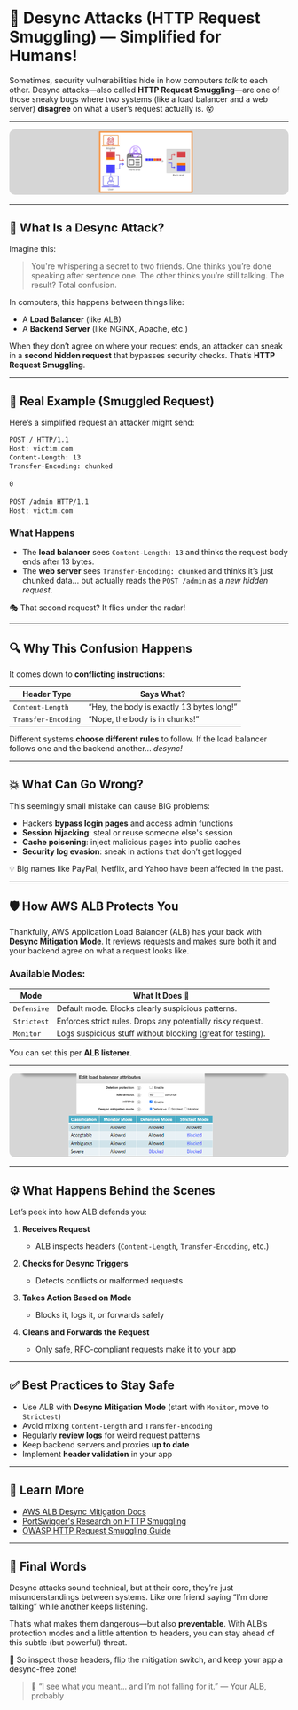 # **🧠 Desync Attacks (HTTP Request Smuggling) — Simplified for Humans!**

Sometimes, security vulnerabilities hide in how computers _talk_ to each other. Desync attacks—also called **HTTP Request Smuggling**—are one of those sneaky bugs where two systems (like a load balancer and a web server) **disagree** on what a user’s request actually is. 😵

---

<div style="text-align: center;">
    <img src="images/desync-attacks.png" style="border-radius: 10px;" alt="Desync Attacks" />
</div>

---

## **🤔 What Is a Desync Attack?**

Imagine this:

> You're whispering a secret to two friends. One thinks you’re done speaking after sentence one. The other thinks you’re still talking. The result? Total confusion.

In computers, this happens between things like:

- A **Load Balancer** (like ALB)
- A **Backend Server** (like NGINX, Apache, etc.)

When they don’t agree on where your request ends, an attacker can sneak in a **second hidden request** that bypasses security checks. That’s **HTTP Request Smuggling**.

---

## **🧪 Real Example (Smuggled Request)**

Here’s a simplified request an attacker might send:

```http
POST / HTTP/1.1
Host: victim.com
Content-Length: 13
Transfer-Encoding: chunked

0

POST /admin HTTP/1.1
Host: victim.com
```

### What Happens

- The **load balancer** sees `Content-Length: 13` and thinks the request body ends after 13 bytes.
- The **web server** sees `Transfer-Encoding: chunked` and thinks it’s just chunked data... but actually reads the `POST /admin` as a _new hidden request_.

🎭 That second request? It flies under the radar!

---

## **🔍 Why This Confusion Happens**

It comes down to **conflicting instructions**:

| Header Type         | Says What?                                |
| ------------------- | ----------------------------------------- |
| `Content-Length`    | “Hey, the body is exactly 13 bytes long!” |
| `Transfer-Encoding` | “Nope, the body is in chunks!”            |

Different systems **choose different rules** to follow. If the load balancer follows one and the backend another... _desync!_

---

## **💥 What Can Go Wrong?**

This seemingly small mistake can cause BIG problems:

- Hackers **bypass login pages** and access admin functions
- **Session hijacking**: steal or reuse someone else's session
- **Cache poisoning**: inject malicious pages into public caches
- **Security log evasion**: sneak in actions that don’t get logged

💡 Big names like PayPal, Netflix, and Yahoo have been affected in the past.

---

## **🛡️ How AWS ALB Protects You**

Thankfully, AWS Application Load Balancer (ALB) has your back with **Desync Mitigation Mode**. It reviews requests and makes sure both it and your backend agree on what a request looks like.

### **Available Modes:**

| Mode        | What It Does 🧰                                             |
| ----------- | ----------------------------------------------------------- |
| `Defensive` | Default mode. Blocks clearly suspicious patterns.           |
| `Strictest` | Enforces strict rules. Drops any potentially risky request. |
| `Monitor`   | Logs suspicious stuff without blocking (great for testing). |

You can set this per **ALB listener**.

---

<div style="text-align: center;">
    <img src="images/desync-mitigation-mode.png" style="border-radius: 10px;" alt="Desync Mitigation Mode" />
</div>

---

## **⚙️ What Happens Behind the Scenes**

Let’s peek into how ALB defends you:

1. **Receives Request**

   - ALB inspects headers (`Content-Length`, `Transfer-Encoding`, etc.)

2. **Checks for Desync Triggers**

   - Detects conflicts or malformed requests

3. **Takes Action Based on Mode**

   - Blocks it, logs it, or forwards safely

4. **Cleans and Forwards the Request**
   - Only safe, RFC-compliant requests make it to your app

---

## **✅ Best Practices to Stay Safe**

- Use ALB with **Desync Mitigation Mode** (start with `Monitor`, move to `Strictest`)
- Avoid mixing `Content-Length` and `Transfer-Encoding`
- Regularly **review logs** for weird request patterns
- Keep backend servers and proxies **up to date**
- Implement **header validation** in your app

---

## **🔗 Learn More**

- [AWS ALB Desync Mitigation Docs](https://docs.aws.amazon.com/elasticloadbalancing/latest/application/application-load-balancers.html#desync-mitigation-mode)
- [PortSwigger's Research on HTTP Smuggling](https://portswigger.net/research/http-desync-attacks)
- [OWASP HTTP Request Smuggling Guide](https://owasp.org/www-community/attacks/HTTP_Request_Smuggling)

---

## **🎯 Final Words**

Desync attacks sound technical, but at their core, they’re just misunderstandings between systems. Like one friend saying “I’m done talking” while another keeps listening.

That’s what makes them dangerous—but also **preventable**. With ALB’s protection modes and a little attention to headers, you can stay ahead of this subtle (but powerful) threat.

🔐 So inspect those headers, flip the mitigation switch, and keep your app a desync-free zone!

> 🤖 “I see what you meant... and I’m not falling for it.” — Your ALB, probably

